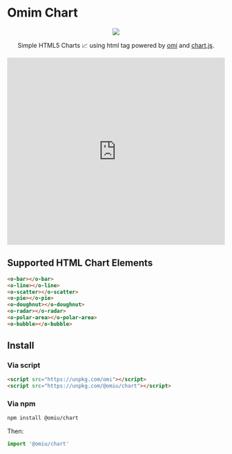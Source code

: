 # Omim Chart

<p align="center"><img src="https://github.com/Tencent/omi/raw/master/packages/omi-chart/assets/omi-chart.svg?sanitize=true" /><p>

<p  align="center">Simple HTML5 Charts 📈 using html tag powered by <a href="https://github.com/Tencent/omi">omi</a> and <a href="https://www.chartjs.org/" rel="nofollow">chart.js</a>.</p>

<iframe height="433" style="width: 100%;" scrolling="no" title="OMIU Chart" src="https://codepen.io/omijs/embed/pojPKLr?height=433&theme-id=dark&default-tab=html,result" frameborder="no" allowtransparency="true" allowfullscreen="true" loading="lazy">
  See the Pen <a href='https://codepen.io/omijs/pen/pojPKLr'>OMIU Chart</a> by OMI
  (<a href='https://codepen.io/omijs'>@omijs</a>) on <a href='https://codepen.io'>CodePen</a>.
</iframe>

## Supported HTML Chart Elements

```html
<o-bar></o-bar>
<o-line></o-line>
<o-scatter></o-scatter>
<o-pie></o-pie>
<o-doughnut></o-doughnut>
<o-radar></o-radar>
<o-polar-area></o-polar-area>
<o-bubble></o-bubble>
```

## Install

### Via script

```html
<script src="https://unpkg.com/omi"></script>
<script src="https://unpkg.com/@omiu/chart"></script>
```

### Via npm

``` bash
npm install @omiu/chart
```

Then:

```js
import '@omiu/chart'
```
